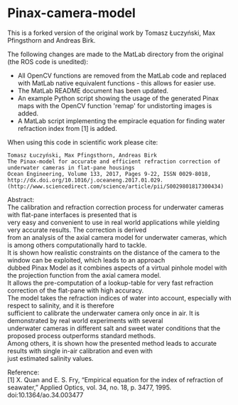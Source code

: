 # Pinax-camera-model
This is a forked version of the original work by Tomasz Łuczyński, Max Pfingsthorn and Andreas Birk. 

The following changes are made to the MatLab directory from the original (the ROS code is unedited):
* All OpenCV functions are removed from the MatLab code and replaced with MatLab native equivalent functions - this allows for easier use.
* The MatLab README document has been updated.
* An example Python script showing the usage of the generated Pinax maps with the OpenCV function 'remap' for undistorting images is added.
* A MatLab script implementing the empiracle equation for finding water refraction index from [1] is added.

When using this code in scientific work please cite:
```
Tomasz Łuczyński, Max Pfingsthorn, Andreas Birk
The Pinax-model for accurate and efficient refraction correction of underwater cameras in flat-pane housings
Ocean Engineering, Volume 133, 2017, Pages 9-22, ISSN 0029-8018, http://dx.doi.org/10.1016/j.oceaneng.2017.01.029.
(http://www.sciencedirect.com/science/article/pii/S0029801817300434)
```

Abstract: <br>
The calibration and refraction correction process for underwater cameras with flat-pane interfaces is presented that is <br>
very easy and convenient to use in real world applications while yielding very accurate results. The correction is derived <br>
from an analysis of the axial camera model for underwater cameras, which is among others computationally hard to tackle. <br>
It is shown how realistic constraints on the distance of the camera to the window can be exploited, which leads to an approach <br>
dubbed Pinax Model as it combines aspects of a virtual pinhole model with the projection function from the axial camera model. <br>
It allows the pre-computation of a lookup-table for very fast refraction correction of the flat-pane with high accuracy. <br>
The model takes the refraction indices of water into account, especially with respect to salinity, and it is therefore <br>
sufficient to calibrate the underwater camera only once in air. It is demonstrated by real world experiments with several <br>
underwater cameras in different salt and sweet water conditions that the proposed process outperforms standard methods. <br>
Among others, it is shown how the presented method leads to accurate results with single in-air calibration and even with <br>
just estimated salinity values.

Reference: <br>
[1] X. Quan and E. S. Fry, “Empirical equation for the index of refraction of seawater,” Applied Optics, vol. 34, no. 18, p. 3477, 1995. doi:10.1364/ao.34.003477

